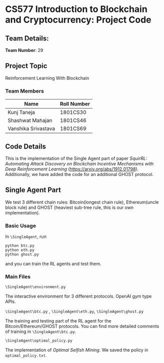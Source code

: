 
# CS577 Introduction to Blockchain and Cryptocurrency: Project Code  

## Team Details:

**Team Number**: 29  
## Project Topic  
Reinforcement Learning With Blockchain  

### Team Members

| **Name**              | **Roll Number** |
| ----------------- | ----------- |
| Kunj Taneja   | 1801CS30    |
| Shashwat Mahajan      | 1801CS46    |
| Vanshika Srivastava  | 1801CS69    |

## Code Details

This is the implementation of the Single Agent part of paper *SquirRL: Automating Attack Discovery on Blockchain Incentive Mechanisms with Deep Reinforcement Learning* (https://arxiv.org/abs/1912.01798). Additionally, we have added the code for an additional GHOST protocol.

## Single Agent Part

We test 3 different chain rules: Bitcoin(longest chain rule), Ethereum(uncle block rule) and GHOST (heaviest sub-tree rule, this is our own implementation). 

### Basic Usage

In `\SingleAgent`,  run

```
python btc.py
python eth.py
python ghost.py
```

and you can train the RL agents and test them. 

### Main Files

`\SingleAgent\environment.py` 

The interactive environment for 3 different protocols. OpenAI gym type APIs. 

`\SingleAgent\btc.py` , `\SingleAgent\eth.py`, `\SingleAgent\ghost.py` 

The training and testing part of the RL agent for the Bitcoin/Ethereum/GHOST protocols. You can find more detailed comments of training in `\SingleAgent\btc.py`. 

`\SingleAgent\optimal_policy.py`

The implementation of *Optimal Selfish Mining*. We saved the policy in `optimal_policy.txt`. 
